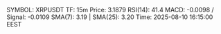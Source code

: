 SYMBOL: XRPUSDT
TF: 15m
Price: 3.1879
RSI(14): 41.4
MACD: -0.0098 / Signal: -0.0109
SMA(7): 3.19 | SMA(25): 3.20
Time: 2025-08-10 16:15:00 EEST